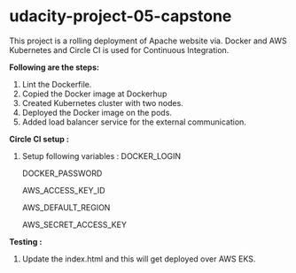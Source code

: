 # udacity-project-05-capstone
This project is a rolling deployment of Apache website via. Docker and AWS Kubernetes and Circle CI is used for Continuous Integration.

**Following are the steps:**
1. Lint the Dockerfile.
2. Copied the Docker image at Dockerhup
3. Created Kubernetes cluster with two nodes.
4. Deployed the Docker image on the pods.
5. Added load balancer service for the external communication.

**Circle CI setup :**
1. Setup following variables :
   DOCKER_LOGIN
   
   DOCKER_PASSWORD
   
   AWS_ACCESS_KEY_ID
   
   AWS_DEFAULT_REGION
   
   AWS_SECRET_ACCESS_KEY
   

**Testing :**
1. Update the index.html and this will get deployed over AWS EKS.
